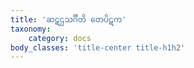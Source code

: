 ```yaml
---
title: 'ဆဋဌသင်္ဂီတိ တေပိဋက'
taxonomy:
    category: docs
body_classes: 'title-center title-h1h2'
---
```


